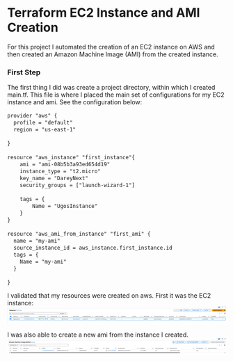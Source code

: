 # Terraform EC2 Instance and AMI Creation

For this project I automated the creation of an EC2 instance on AWS and then created an Amazon Machine Image (AMI) from the created instance.

### First Step

The first thing I did was create a project directory, within which I created main.tf. This file is where I placed the main set of configurations for my EC2 instance and ami. See the configuration below:

```
provider "aws" {
  profile = "default"
  region = "us-east-1"
  
}

resource "aws_instance" "first_instance"{
    ami = "ami-08b5b3a93ed654d19"
    instance_type = "t2.micro"
    key_name = "DareyNext"
    security_groups = ["launch-wizard-1"]
    
    tags = {
        Name = "UgosInstance"
    }
}

resource "aws_ami_from_instance" "first_ami" {
  name = "my-ami"
  source_instance_id = aws_instance.first_instance.id
  tags = {
    Name = "my-ami"
  }
  
}
```

I validated that my resources were created on aws. First it was the EC2 instance:
![ec2success](./img/1%20ec2%20success.jpg)

I was also able to create a new ami from the instance I created.
![amisuccess](./img/2%20ami%20success.jpg)